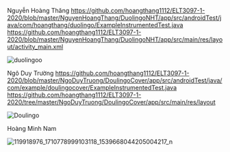 Nguyễn Hoàng Thăng 
https://github.com/hoangthang1112/ELT3097-1-2020/blob/master/NguyenHoangThang/DuolingoNHT/app/src/androidTest/java/com/hoangthang/duolingo/ExampleInstrumentedTest.java
https://github.com/hoangthang1112/ELT3097-1-2020/blob/master/NguyenHoangThang/DuolingoNHT/app/src/main/res/layout/activity_main.xml

![duolingoo](https://user-images.githubusercontent.com/71000279/95849748-0d956d80-0d7a-11eb-950d-a6e2eb50ed68.gif)



Ngô Duy Trường 
https://github.com/hoangthang1112/ELT3097-1-2020/blob/master/NgoDuyTruong/DoulingoCover/app/src/androidTest/java/com/example/doulingocover/ExampleInstrumentedTest.java
https://github.com/hoangthang1112/ELT3097-1-2020/tree/master/NgoDuyTruong/DoulingoCover/app/src/main/res/layout

![Doulingo](https://user-images.githubusercontent.com/71000626/95873383-15fda080-0d9a-11eb-87d4-112ca9d4eb9f.gif)



Hoàng Minh Nam

![119918976_1710778999103118_1539668044205004217_n](https://user-images.githubusercontent.com/71000279/96090901-1493bb80-0ef3-11eb-83a1-a07815f80a9e.gif)
